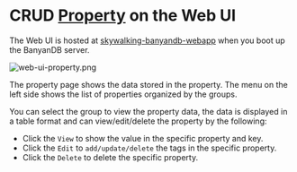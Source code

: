 # CRUD [Property](../../concept/data-model.md#Properties) on the Web UI
The Web UI is hosted at [skywalking-banyandb-webapp](http://localhost:17913/) when you boot up the BanyanDB server.

![web-ui-property.png](https://skywalking.apache.org/doc-graph/banyandb/v0.7.0/web-ui/web-ui-property.png)

The property page shows the data stored in the property. The menu on the left side shows the list of properties organized by the groups.

You can select the group to view the property data, the data is displayed in a table format and can view/edit/delete the property by the following:
- Click the `View` to show the value in the specific property and key.
- Click the `Edit` to `add/update/delete` the tags in the specific property.
- Click the `Delete` to delete the specific property.